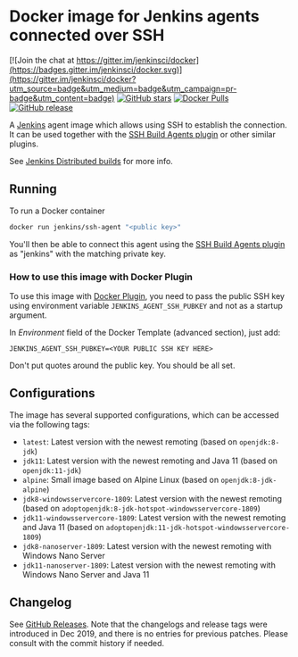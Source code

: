 # Docker image for Jenkins agents connected over SSH

[![Join the chat at https://gitter.im/jenkinsci/docker](https://badges.gitter.im/jenkinsci/docker.svg)](https://gitter.im/jenkinsci/docker?utm_source=badge&utm_medium=badge&utm_campaign=pr-badge&utm_content=badge)
[![GitHub stars](https://img.shields.io/github/stars/jenkinsci/docker-ssh-agent?label=GitHub%20stars)](https://github.com/jenkinsci/docker-ssh-agent)
[![Docker Pulls](https://img.shields.io/docker/pulls/jenkins/ssh-agent.svg)](https://hub.docker.com/r/jenkins/ssh-agent/)
[![GitHub release](https://img.shields.io/github/release/jenkinsci/docker-ssh-agent.svg?label=changelog)](https://github.com/jenkinsci/docker-ssh-agent/releases)

A [Jenkins](https://jenkins.io) agent image which allows using SSH to establish the connection.
It can be used together with the [SSH Build Agents plugin](https://plugins.jenkins.io/ssh-slaves) or other similar plugins.

See [Jenkins Distributed builds](https://wiki.jenkins-ci.org/display/JENKINS/Distributed+builds) for more info.

## Running

To run a Docker container

```bash
docker run jenkins/ssh-agent "<public key>"
```

You'll then be able to connect this agent using the [SSH Build Agents plugin](https://plugins.jenkins.io/ssh-slaves) as "jenkins" with the matching private key.

### How to use this image with Docker Plugin

To use this image with [Docker Plugin](https://plugins.jenkins.io/docker), you need to
pass the public SSH key using environment variable `JENKINS_AGENT_SSH_PUBKEY` and not as a startup argument.

In _Environment_ field of the Docker Template (advanced section), just add:

    JENKINS_AGENT_SSH_PUBKEY=<YOUR PUBLIC SSH KEY HERE>

Don't put quotes around the public key. You should be all set.

## Configurations

The image has several supported configurations, which can be accessed via the following tags:

* `latest`: Latest version with the newest remoting (based on `openjdk:8-jdk`)
* `jdk11`: Latest version with the newest remoting and Java 11 (based on `openjdk:11-jdk`)
* `alpine`: Small image based on Alpine Linux (based on `openjdk:8-jdk-alpine`)
* `jdk8-windowsservercore-1809`: Latest version with the newest remoting (based on `adoptopenjdk:8-jdk-hotspot-windowsservercore-1809`)
* `jdk11-windowsservercore-1809`: Latest version with the newest remoting and Java 11 (based on `adoptopenjdk:11-jdk-hotspot-windowsservercore-1809`)
* `jdk8-nanoserver-1809`: Latest version with the newest remoting with Windows Nano Server
* `jdk11-nanoserver-1809`: Latest version with the newest remoting with Windows Nano Server and Java 11

## Changelog

See [GitHub Releases](https://github.com/jenkinsci/docker-ssh-agent/releases/latest).
Note that the changelogs and release tags were introduced in Dec 2019, and there is no entries for previous patches.
Please consult with the commit history if needed.
